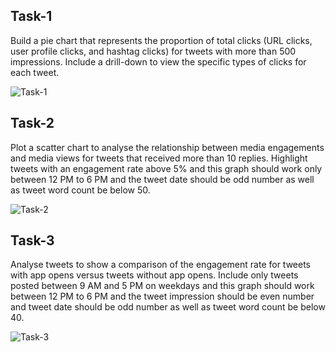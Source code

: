 ## Task-1

Build a pie chart that represents the proportion of total clicks (URL clicks, user profile clicks, and hashtag clicks) for tweets with more than 500 impressions. 
Include a drill-down to view the specific types of clicks for each tweet.

![Task-1](https://github.com/user-attachments/assets/12b1be13-2f9c-4c9e-90a0-f6e9f0fea70d)


## Task-2

 Plot a scatter chart to analyse the relationship between media engagements and media views for tweets that received more than 10 replies. Highlight tweets with an 
 engagement rate above 5% and this graph should work only between 12 PM to 6 PM and the tweet date should be odd number as well as tweet word count be below 50.

 ![Task-2](https://github.com/user-attachments/assets/cce56dd3-a826-4ed3-835c-a772ad1d04a2)

 ## Task-3

 Analyse tweets to show a comparison of the engagement rate for tweets with app opens versus tweets without app opens. Include only tweets posted between 9 AM and 5 PM
 on weekdays and this graph should work between 12 PM to 6 PM and the tweet impression should be even number and tweet date should be odd number as well as tweet word 
 count be below 40.

 ![Task-3](https://github.com/user-attachments/assets/9c1dba4e-02d8-4fb2-980f-02c7911f3505)




 
